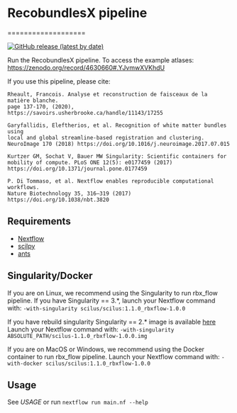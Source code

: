 # RecobundlesX pipeline
===================

[![GitHub release (latest by date)](https://img.shields.io/github/v/release/scilus/rbx_flow)](https://github.com/scilus/rbx_flow/releases)


Run the RecobundlesX pipeline.
To access the example atlases:
https://zenodo.org/record/4630660#.YJvmwXVKhdU

If you use this pipeline, please cite:

```
Rheault, Francois. Analyse et reconstruction de faisceaux de la matière blanche.
page 137-170, (2020), https://savoirs.usherbrooke.ca/handle/11143/17255

Garyfallidis, Eleftherios, et al. Recognition of white matter bundles using
local and global streamline-based registration and clustering.
NeuroImage 170 (2018) https://doi.org/10.1016/j.neuroimage.2017.07.015

Kurtzer GM, Sochat V, Bauer MW Singularity: Scientific containers for
mobility of compute. PLoS ONE 12(5): e0177459 (2017)
https://doi.org/10.1371/journal.pone.0177459

P. Di Tommaso, et al. Nextflow enables reproducible computational workflows.
Nature Biotechnology 35, 316–319 (2017) https://doi.org/10.1038/nbt.3820
```

Requirements
------------

- [Nextflow](https://www.nextflow.io)
- [scilpy](https://github.com/scilus/scilpy)
- [ants](https://github.com/ANTsX/ANTs)

Singularity/Docker
-----------
If you are on Linux, we recommend using the Singularity to run rbx_flow pipeline.
If you have Singularity == 3.*, launch your Nextflow command with:
`-with-singularity scilus/scilus:1.1.0_rbxflow-1.0.0`

If you have rebuild singularity Singularity == 2.* image is available [here](http://scil.dinf.usherbrooke.ca/en/containers_list/scilus-1.1.0_rbxflow-1.0.0.img)
Launch your Nextflow command with: `-with-singularity ABSOLUTE_PATH/scilus-1.1.0_rbxflow-1.0.0.img`

If you are on MacOS or Windows, we recommend using the Docker container to run rbx_flow pipeline.
Launch your Nextflow command with:
`-with-docker scilus/scilus:1.1.0_rbxflow-1.0.0`

Usage
-----

See *USAGE* or run `nextflow run main.nf --help`

